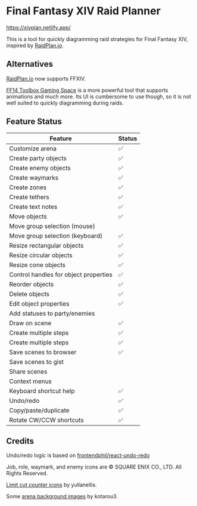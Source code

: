 # Final Fantasy XIV Raid Planner

https://xivplan.netlify.app/

This is a tool for quickly diagramming raid strategies for Final Fantasy XIV,
inspired by [RaidPlan.io](https://raidplan.io).

## Alternatives

[RaidPlan.io](https://raidplan.io/ffxiv) now supports FFXIV.

[FF14 Toolbox Gaming Space](https://ff14.toolboxgaming.space) is a more powerful
tool that supports animations and much more. Its UI is cumbersome to use though,
so it is not well suited to quickly diagramming during raids.

## Feature Status

| Feature                               | Status |
| ------------------------------------- | ------ |
| Customize arena                       | ✅     |
| Create party objects                  | ✅     |
| Create enemy objects                  | ✅     |
| Create waymarks                       | ✅     |
| Create zones                          | ✅     |
| Create tethers                        | ✅     |
| Create text notes                     | ✅     |
| Move objects                          | ✅     |
| Move group selection (mouse)          |        |
| Move group selection (keyboard)       | ✅     |
| Resize rectangular objects            | ✅     |
| Resize circular objects               | ✅     |
| Resize cone objects                   | ✅     |
| Control handles for object properties | ✅     |
| Reorder objects                       | ✅     |
| Delete objects                        | ✅     |
| Edit object properties                | ✅     |
| Add statuses to party/enemies         |        |
| Draw on scene                         | ✅     |
| Create multiple steps                 | ✅     |
| Create multiple steps                 | ✅     |
| Save scenes to browser                | ✅     |
| Save scenes to gist                   |        |
| Share scenes                          |        |
| Context menus                         |        |
| Keyboard shortcut help                | ✅     |
| Undo/redo                             | ✅     |
| Copy/paste/duplicate                  | ✅     |
| Rotate CW/CCW shortcuts               | ✅     |

## Credits

Undo/redo logic is based on [frontendphil/react-undo-redo](https://github.com/frontendphil/react-undo-redo)

Job, role, waymark, and enemy icons are © SQUARE ENIX CO., LTD. All Rights Reserved.

[Limit cut counter icons](https://magentalava.gumroad.com/l/limitcuticons) by yullanellis.

Some [arena background images](https://github.com/kotarou3/ffxiv-arena-images) by kotarou3.
